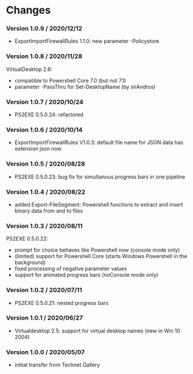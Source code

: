 # Changes

### Version 1.0.9 / 2020/12/12
- ExportImportFirewallRules 1.1.0: new parameter -Policystore

### Version 1.0.8 / 2020/11/28
VirtualDesktop 2.6: 
- compatible to Powershell Core 7.0 (but not 7.1)
- parameter -PassThru for Set-DesktopName (by sirAndros)

### Version 1.0.7 / 2020/10/24
- PS2EXE 0.5.0.24: refactored

### Version 1.0.6 / 2020/10/14
- ExportImportFirewallRules V1.0.3: default file name for JSON data has extension json now

### Version 1.0.5 / 2020/08/28
- PS2EXE 0.5.0.23: bug fix for simultanous progress bars in one pipeline

### Version 1.0.4 / 2020/08/22
- added Export-FileSegment: Powershell functions to extract and insert binary data from and to files

### Version 1.0.3 / 2020/08/11
PS2EXE 0.5.0.22:
- prompt for choice behaves like Powershell now (console mode only)
- (limited) support for Powershell Core (starts Windows Powershell in the background)
- fixed processing of negative parameter values
- support for animated progress bars (noConsole mode only)

### Version 1.0.2 / 2020/07/11
- PS2EXE 0.5.0.21: nested progress bars

### Version 1.0.1 / 2020/06/27
- Virtualdesktop 2.5: support for virtual desktop names (new in Win 10 2004)

### Version 1.0.0 / 2020/05/07
- initial transfer from Technet Gallery

